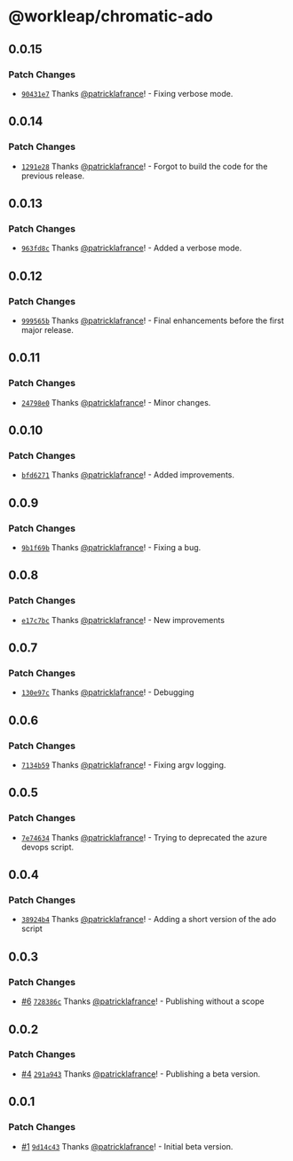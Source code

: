 # @workleap/chromatic-ado

## 0.0.15

### Patch Changes

- [`90431e7`](https://github.com/gsoft-inc/wl-chromatic-ado/commit/90431e715fe10851c15e5fe8254725459d3cb563) Thanks [@patricklafrance](https://github.com/patricklafrance)! - Fixing verbose mode.

## 0.0.14

### Patch Changes

- [`1291e28`](https://github.com/gsoft-inc/wl-chromatic-ado/commit/1291e2838997a9b60aa012a09e978c07cd97714d) Thanks [@patricklafrance](https://github.com/patricklafrance)! - Forgot to build the code for the previous release.

## 0.0.13

### Patch Changes

- [`963fd8c`](https://github.com/gsoft-inc/wl-chromatic-ado/commit/963fd8c903306317266b063895b346ba15476eb8) Thanks [@patricklafrance](https://github.com/patricklafrance)! - Added a verbose mode.

## 0.0.12

### Patch Changes

- [`999565b`](https://github.com/gsoft-inc/wl-chromatic-ado/commit/999565b5e21a1b1fe2e5e8e07c2a6d64a652957a) Thanks [@patricklafrance](https://github.com/patricklafrance)! - Final enhancements before the first major release.

## 0.0.11

### Patch Changes

- [`24798e0`](https://github.com/gsoft-inc/wl-chromatic-ado/commit/24798e0a19dbf31ef8f8ce6288e2dcc522dea056) Thanks [@patricklafrance](https://github.com/patricklafrance)! - Minor changes.

## 0.0.10

### Patch Changes

- [`bfd6271`](https://github.com/gsoft-inc/wl-chromatic-ado/commit/bfd6271c2e83f33d41f08d000d097cb52c7e19f9) Thanks [@patricklafrance](https://github.com/patricklafrance)! - Added improvements.

## 0.0.9

### Patch Changes

- [`9b1f69b`](https://github.com/gsoft-inc/wl-chromatic-ado/commit/9b1f69beb858d8f02fd222e13f0da7719c70c814) Thanks [@patricklafrance](https://github.com/patricklafrance)! - Fixing a bug.

## 0.0.8

### Patch Changes

- [`e17c7bc`](https://github.com/gsoft-inc/wl-chromatic-ado/commit/e17c7bcd8c5a5681881d8414975851a039a22259) Thanks [@patricklafrance](https://github.com/patricklafrance)! - New improvements

## 0.0.7

### Patch Changes

- [`130e97c`](https://github.com/gsoft-inc/wl-chromatic-ado/commit/130e97cc6a42902a4747c2f8114eea03121198ac) Thanks [@patricklafrance](https://github.com/patricklafrance)! - Debugging

## 0.0.6

### Patch Changes

- [`7134b59`](https://github.com/gsoft-inc/wl-chromatic-ado/commit/7134b59ae38d7d0217eb34cc126a7f19b7b27c60) Thanks [@patricklafrance](https://github.com/patricklafrance)! - Fixing argv logging.

## 0.0.5

### Patch Changes

- [`7e74634`](https://github.com/gsoft-inc/wl-chromatic-ado/commit/7e746349f719416838589d0ae05ab294206af56a) Thanks [@patricklafrance](https://github.com/patricklafrance)! - Trying to deprecated the azure devops script.

## 0.0.4

### Patch Changes

- [`38924b4`](https://github.com/gsoft-inc/wl-chromatic-ado/commit/38924b4586af91cf254fbe29f1143cc50c29f0b2) Thanks [@patricklafrance](https://github.com/patricklafrance)! - Adding a short version of the ado script

## 0.0.3

### Patch Changes

- [#6](https://github.com/gsoft-inc/wl-chromatic-ado/pull/6) [`728386c`](https://github.com/gsoft-inc/wl-chromatic-ado/commit/728386c13e85ccdf555483153db3b2b12b0478ea) Thanks [@patricklafrance](https://github.com/patricklafrance)! - Publishing without a scope

## 0.0.2

### Patch Changes

- [#4](https://github.com/gsoft-inc/wl-chromatic-ado/pull/4) [`291a943`](https://github.com/gsoft-inc/wl-chromatic-ado/commit/291a943175369787c8b9e7a2ccee598163614b4c) Thanks [@patricklafrance](https://github.com/patricklafrance)! - Publishing a beta version.

## 0.0.1

### Patch Changes

- [#1](https://github.com/gsoft-inc/wl-chromatic-ado/pull/1) [`9d14c43`](https://github.com/gsoft-inc/wl-chromatic-ado/commit/9d14c43390c940f5396e728d6990a4ad221da1aa) Thanks [@patricklafrance](https://github.com/patricklafrance)! - Initial beta version.
